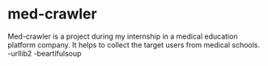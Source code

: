 # med-crawler
Med-crawler is a project during my internship in a medical education platform company. It helps to collect the target users from medical schools.
-urllib2
-beartifulsoup 
